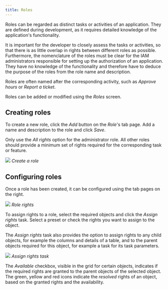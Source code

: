 ```yaml
---
title: Roles
---
```


Roles can be regarded as distinct tasks or activities of an application.
They are defined during development, as it requires detailed knowledge of the application's functionality.

It is important for the developer to closely assess the tasks or activities, so that there is as little overlap in rights between different roles as possible. Furthermore, the nomenclature of the roles must be clear for the IAM administrators responsible for setting up the authorization of an application. They have no knowledge of the functionality and therefore have to deduce the purpose of the roles from the role name and description.

Roles are often named after the corresponding activity, such as *Approve hours* or *Report a ticket*.

Roles can be added or modified using the *Roles* screen.

## Creating roles

To create a new role, click the *Add* button on the *Role*'s tab page. Add a name and description to the role and click *Save*.

Only use the *All rights* option for the administrator role. All other roles should provide a minimum set of rights required for the corresponding task or feature.

![](assets/sf/create_role.png)
*Create a role*

## Configuring roles

Once a role has been created, it can be configured using the tab pages on the right.

![](assets/sf/role_rights.png)
*Role rights*

To assign rights to a role, select the required objects and click the *Assign rights* task. Select a preset or check the rights you want to assign to the object.

The *Assign rights* task also provides the option to assign rights to any child objects, for example the columns and details of a table, and to the parent objects required for this object, for example a task for its task parameters.

![](assets/sf/assign_rights.png)
*Assign rights task*

The *Available* checkbox, visible in the grid for certain objects, indicates if the required rights are granted to the parent objects of the selected object. The green, yellow and red icons indicate the *resolved* rights of an object, based on the granted rights and the availability.